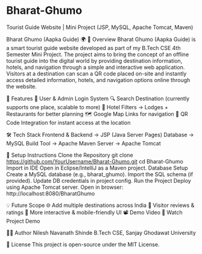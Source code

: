 # Bharat-Ghumo
Tourist Guide Website | Mini Project (JSP, MySQL, Apache Tomcat, Maven)

Bharat Ghumo (Aapka Guide) 🌍
📌 Overview
Bharat Ghumo (Aapka Guide) is a smart tourist guide website developed as part of my B.Tech CSE 4th Semester Mini Project.
The project aims to bring the concept of an offline tourist guide into the digital world by providing destination information, hotels, and navigation through a simple and interactive web application.
Visitors at a destination can scan a QR code placed on-site and instantly access detailed information, hotels, and navigation options online through the website.

🔑 Features
👤 User & Admin Login System
🔍 Search Destination (currently supports one place, scalable to more)
🏨 Hotel Filters → Lodges + Restaurants for better planning
🗺️ Google Map Links for navigation
🎫 QR Code Integration for instant access at the location

🛠️ Tech Stack
Frontend & Backend → JSP (Java Server Pages)
Database → MySQL
Build Tool → Apache Maven
Server → Apache Tomcat

🚀 Setup Instructions
Clone the Repository
git clone https://github.com/YourUsername/Bharat-Ghumo.git
cd Bharat-Ghumo
Import in IDE
Open in Eclipse/IntelliJ as a Maven project.
Database Setup
Create a MySQL database (e.g., bharat_ghumo).
Import the SQL schema (if provided).
Update DB credentials in project config.
Run the Project
Deploy using Apache Tomcat server.
Open in browser:
http://localhost:8080/BharatGhumo

💡 Future Scope
🌐 Add multiple destinations across India
📝 Visitor reviews & ratings
📱 More interactive & mobile-friendly UI
📽️ Demo Video
🔗 Watch Project Demo

👨‍💻 Author
Nilesh Navanath Shinde
B.Tech CSE, Sanjay Ghodawat University

📜 License
This project is open-source under the MIT License.
